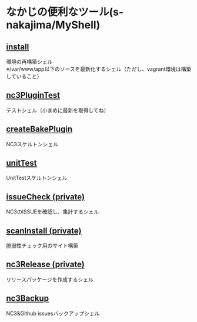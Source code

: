 # なかじの便利なツール(s-nakajima/MyShell)

## [install](https://github.com/s-nakajima/MyShell/tree/master/install)

環境の再構築シェル<br>
※/var/www/app以下のソースを最新化するシェル（ただし、vagrant環境は構築していること）

## [nc3PluginTest](https://github.com/s-nakajima/MyShell/tree/master/nc3PluginTest)

テストシェル（小まめに最新を取得してね）

## [createBakePlugin](https://github.com/s-nakajima/MyShell/tree/master/createBakePlugin)

NC3スケルトンシェル

## [unitTest](https://github.com/s-nakajima/MyShell/tree/master/createBakePlugin)

UnitTestスケルトンシェル

## [issueCheck (private)](https://github.com/s-nakajima/MyShell-issueCheck)
NC3のISSUEを確認し、集計するシェル

## [scanInstall (private)](https://github.com/s-nakajima/MyShell-scanInstall)
脆弱性チェック用のサイト構築

## [nc3Release (private)](https://github.com/s-nakajima/MyShell-nc3Release)
リリースパッケージを作成するシェル

## [nc3Backup](https://github.com/s-nakajima/MyShell-nc3Backup)
NC3&Github issuesバックアップシェル
